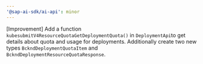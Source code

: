 ```yaml
---
'@sap-ai-sdk/ai-api': minor
---
```


[Improvement] Add a function `kubesubmitV4ResourceQuotaGetDeploymentQuota()` in `DeploymentApi`to get details about quota and usage for deployments. Additionally create two new types `BckndDeploymentQuotaItem` and `BckndDeploymentResourceQuotaResponse`.
